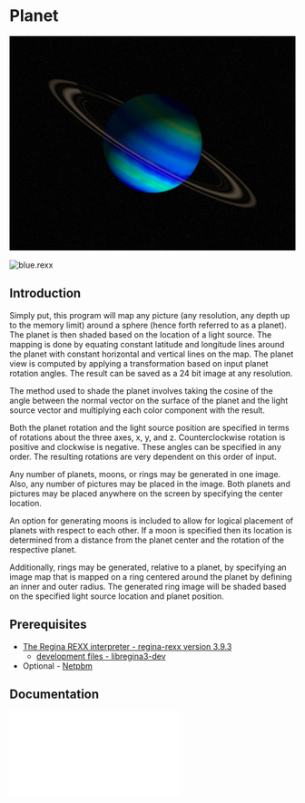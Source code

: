 # Planet

![intro](blue.jpg)

![blue.rexx](test/blue.rexx)

## Introduction

Simply put, this program will map any picture (any resolution, any depth up to the memory limit) around a sphere (hence forth referred to as a planet). The planet is then shaded based on the location of a light source. The mapping is done by equating constant latitude and longitude lines around the planet with constant horizontal and vertical lines on the map. The planet view is computed by applying a transformation based on input planet rotation angles. The result can be saved as a 24 bit image at any resolution.

The method used to shade the planet involves taking the cosine of the angle between the normal vector on the surface of the planet and the light source vector and multiplying each color component with the result.

Both the planet rotation and the light source position are specified in terms of rotations about the three axes, x, y, and z. Counterclockwise rotation is positive and clockwise is negative. These angles can be specified in any order. The resulting rotations are very dependent on this order of input.

Any number of planets, moons, or rings may be generated in one image. Also, any number of pictures may be placed in the image. Both planets and pictures may be placed anywhere on the screen by specifying the center location.

An option for generating moons is included to allow for logical placement of planets with respect to each other. If a moon is specified then its location is determined from a distance from the planet center and the rotation of the respective planet.

Additionally, rings may be generated, relative to a planet, by specifying an image map that is mapped on a ring centered around the planet by defining an inner and outer radius. The generated ring image will be shaded based on the specified light source location and planet position.

## Prerequisites

* [The Regina REXX interpreter - regina-rexx version 3.9.3](https://sourceforge.net/projects/regina-rexx/files/regina-rexx/3.9.3/)
  * [development files - libregina3-dev](https://sourceforge.net/projects/regina-rexx/files/regina-rexx/3.9.3/)
* Optional - [Netpbm](http://netpbm.sourceforge.net/)

## Documentation

![user guide](planet.pdf)
